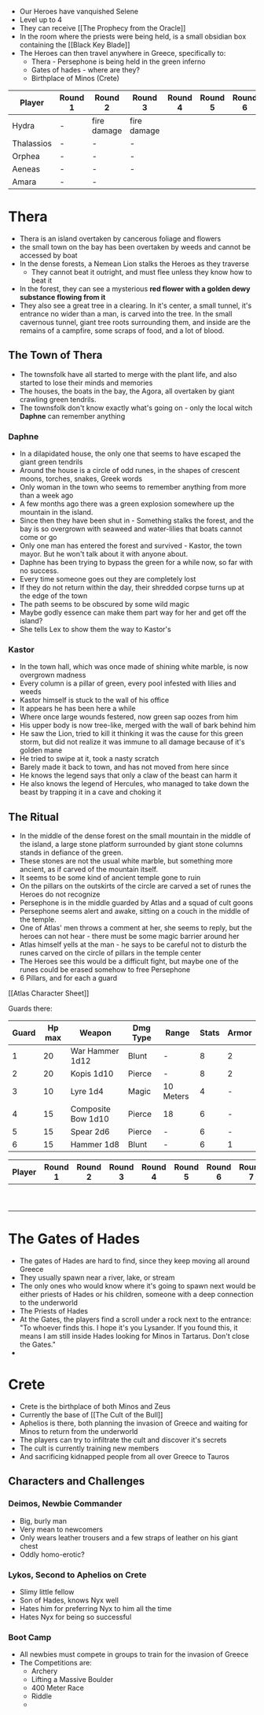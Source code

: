 - Our Heroes have vanquished Selene
- Level up to 4
- They can receive [[The Prophecy from the Oracle]] 
- In the room where the priests were being held, is a small obsidian box containing the [[Black Key Blade]]
- The Heroes can then travel anywhere in Greece, specifically to:
	- Thera - Persephone is being held in the green inferno
	- Gates of hades - where are they?
	- Birthplace of Minos (Crete)

| Player     | Round 1 | Round 2     | Round 3     | Round 4 | Round 5 | Round 6 | Round 7 |
| ---------- | ------- | ----------- | ----------- | ------- | ------- | ------- | ------- |
| Hydra      | -       | fire damage | fire damage |         |         |         |         |
| Thalassios | -       | -           | -           |         |         |         |         |
| Orphea     | -       | -           | -           |         |         |         |         |
| Aeneas     | -       | -           | -           |         |         |         |         |
| Amara      | -       | -           |             |         |         |         |         |


# Thera

- Thera is an island overtaken by cancerous foliage and flowers
- the small town on the bay has been overtaken by weeds and cannot be accessed by boat 
- In the dense forests, a Nemean Lion stalks the Heroes as they traverse
	- They cannot beat it outright, and must flee unless they know how to beat it
- In the forest, they can see a mysterious **red flower with a golden dewy substance flowing from it**
- They also see a great tree in a clearing. 
  In it's center, a small tunnel, it's entrance no wider than a man, is carved into the tree.
  In the small cavernous tunnel, giant tree roots surrounding them, and inside are the remains of a campfire, some scraps of food, and a lot of blood.

## The Town of Thera
- The townsfolk have all started to merge with the plant life, and also started to lose their minds and memories
- The houses, the boats in the bay, the Agora, all overtaken by giant crawling green tendrils.
- The townsfolk don't know exactly what's going on - only the local witch **Daphne** can remember anything
### Daphne
- In a dilapidated house, the only one that seems to have escaped the giant green tendrils
- Around the house is a circle of odd runes, in the shapes of crescent moons, torches, snakes, Greek words 
- Only woman in the town who seems to remember anything from more than a week ago 
- A few months ago there was a green explosion somewhere up the mountain in the island.
- Since then they have been shut in - Something stalks the forest, and the bay is so overgrown with seaweed and water-lilies  that boats cannot come or go
- Only one man has entered the forest and survived - Kastor, the town mayor. But he won't talk about it with anyone about.
- Daphne has been trying to bypass the green for a while now, so far with no success. 
- Every time someone goes out they are completely lost
- If they do not return within the day, their shredded corpse turns up at the edge of the town
- The path seems to be obscured by some wild magic
-  Maybe godly essence can make them part way for her and get off the island?
- She tells Lex to show them the way to Kastor's 
### Kastor
- In the town hall, which was once made of shining white marble, is now overgrown madness
- Every column is a pillar of green, every pool infested with lilies and weeds
- Kastor himself is stuck to the wall of his office
- It appears he has been here a while
- Where once large wounds festered, now green sap oozes from him
- His upper body is now tree-like, merged with the wall of bark behind him
- He saw the Lion, tried to kill it thinking it was the cause for this green storm, but did not realize it was immune to all damage because of it's golden mane
- He tried to swipe at it, took a nasty scratch
- Barely made it back to town, and has not moved from here since
- He knows the legend says that only a claw of the beast can harm it
- He also knows the legend of Hercules, who managed to take down the beast by trapping it in a cave and choking it 

## The Ritual

- In the middle of the dense forest on the small mountain in the middle of the island, a large stone platform surrounded by giant stone columns stands in defiance of the green.
- These stones are not the usual white marble, but something more ancient, as if carved of the mountain itself.
- It seems to be some kind of ancient temple gone to ruin
- On the pillars on the outskirts of the circle are carved a set of runes the Heroes do not recognize
- Persephone is in the middle guarded by Atlas and a squad of cult goons
- Persephone seems alert and awake, sitting on a couch in the middle of the temple. 
- One of Atlas' men throws a comment at her, she seems to reply, but the heroes can not hear - there must be some magic barrier around her
- Atlas himself yells at the man - he says to be careful not to disturb the runes carved on the circle of pillars in the temple center 
- The Heroes see this would be a difficult fight, but maybe one of the runes could be erased somehow to free Persephone
- 6 Pillars, and for each a guard

[[Atlas Character Sheet]]

Guards there:

| Guard | Hp max | Weapon             | Dmg Type | Range     | Stats | Armor |
| ----- | ------ | ------------------ | -------- | --------- | ----- | ----- |
| 1     | 20     | War Hammer 1d12    | Blunt    | -         | 8     | 2     |
| 2     | 20     | Kopis 1d10         | Pierce   | -         | 8     | 2     |
| 3     | 10     | Lyre 1d4           | Magic    | 10 Meters | 4     | -     |
| 4     | 15     | Composite Bow 1d10 | Pierce   | 18        | 6     | -     |
| 5     | 15     | Spear 2d6          | Pierce   | -         | 6     | -     |
| 6     | 15     | Hammer 1d8         | Blunt    | -         | 6     | 1     |

| Player | Round 1 | Round 2 | Round 3 | Round 4 | Round 5 | Round 6 | Round 7 | Round 8 | Round 9 | Round 10 |
| ------ | ------- | ------- | ------- | ------- | ------- | ------- | ------- | ------- | ------- | -------- |
|        |         |         |         |         |         |         |         |         |         |          |
|        |         |         |         |         |         |         |         |         |         |          |
|        |         |         |         |         |         |         |         |         |         |          |
|        |         |         |         |         |         |         |         |         |         |          |
|        |         |         |         |         |         |         |         |         |         |          |
|        |         |         |         |         |         |         |         |         |         |          |
|        |         |         |         |         |         |         |         |         |         |          |
|        |         |         |         |         |         |         |         |         |         |          |
|        |         |         |         |         |         |         |         |         |         |          |
# The Gates of Hades

- The gates of Hades are hard to find, since they keep moving all around Greece
- They usually spawn near a river, lake, or stream
- The only ones who would know where it's going to spawn next would be either priests of Hades or his children, someone with a deep connection to the underworld
- The Priests of Hades 
- At the Gates, the players find a scroll under a rock next to the entrance:
  "To whoever finds this.
  I hope it's you Lysander.
  If you found this, it means I am still inside Hades looking for Minos in Tartarus. 
  Don't close the Gates."
- 

# Crete

- Crete is the birthplace of both Minos and Zeus
- Currently the base of [[The Cult of the Bull]]
- Aphelios is there, both planning the invasion of Greece and waiting for Minos to return from the underworld
- The players can try to infiltrate the cult and discover it's secrets
- The cult is currently training new members
- And sacrificing kidnapped people from all over Greece to Tauros
## Characters and Challenges

### Deimos, Newbie Commander
- Big, burly man
- Very mean to newcomers
- Only wears leather trousers and a few straps of leather on his giant chest
- Oddly homo-erotic? 

### Lykos, Second to Aphelios on Crete
- Slimy little fellow
- Son of Hades, knows Nyx well 
- Hates him for preferring Nyx to him all the time
- Hates Nyx for being so successful 

### Boot Camp
- All newbies must compete in groups to train for the invasion of Greece
- The Competitions are:
	- Archery
	- Lifting a Massive Boulder
	- 400 Meter Race
	- Riddle
	- 
